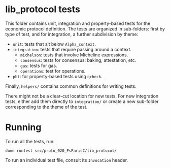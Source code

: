 # lib_protocol tests

This folder contains unit, integration and property-based tests for
the economic protocol definition. The tests are organized in
sub-folders: first by type of test, and for integration, a further
subdivision by theme:

- `unit`: tests that sit below `Alpha_context`.
- `integration`: tests that require passing around a context.
  - `michelson`: tests that involve Micheline expressions.
  - `consensus`: tests for consensus: baking, attestation, etc.
  - `gas`: tests for gas.
  - `operations`: test for operations.
- `pbt`: for property-based tests using `qcheck`.

Finally, `helpers/` contains common definitions for writing tests.

There might not be a clear-cut location for new tests. For new
integration tests, either add them directly to `integration/` or
create a new sub-folder corresponding to the theme of the test.

# Running

To run all the tests, run:

```
dune runtest src/proto_020_PsParisC/lib_protocol/
```

To run an individual test file, consult its `Invocation` header.
